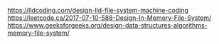 https://lldcoding.com/design-lld-file-system-machine-coding
https://leetcode.ca/2017-07-10-588-Design-In-Memory-File-System/
https://www.geeksforgeeks.org/design-data-structures-algorithms-memory-file-system/
